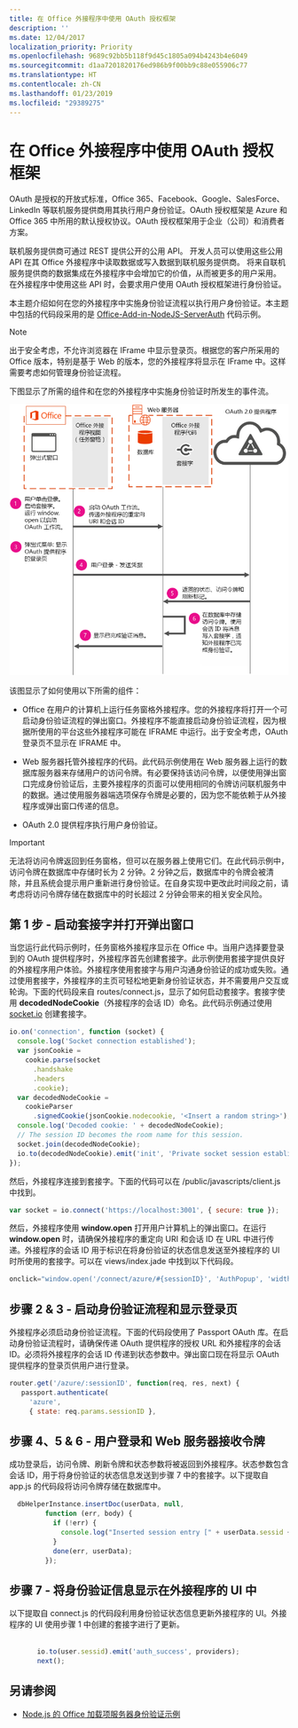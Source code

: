 ```yaml
---
title: 在 Office 外接程序中使用 OAuth 授权框架
description: ''
ms.date: 12/04/2017
localization_priority: Priority
ms.openlocfilehash: 9689c92bb5b118f9d45c1805a094b4243b4e6049
ms.sourcegitcommit: d1aa7201820176ed986b9f00bb9c88e055906c77
ms.translationtype: HT
ms.contentlocale: zh-CN
ms.lasthandoff: 01/23/2019
ms.locfileid: "29389275"
---
```

# <a name="use-the-oauth-authorization-framework-in-an-office-add-in"></a>在 Office 外接程序中使用 OAuth 授权框架

OAuth 是授权的开放式标准，Office 365、Facebook、Google、SalesForce、LinkedIn 等联机服务提供商用其执行用户身份验证。OAuth 授权框架是 Azure 和 Office 365 中所用的默认授权协议。OAuth 授权框架用于企业（公司）和消费者方案。

联机服务提供商可通过 REST 提供公开的公用 API。 开发人员可以使用这些公用 API 在其 Office 外接程序中读取数据或写入数据到联机服务提供商。 将来自联机服务提供商的数据集成在外接程序中会增加它的价值，从而被更多的用户采用。 在外接程序中使用这些 API 时，会要求用户使用 OAuth 授权框架进行身份验证。

本主题介绍如何在您的外接程序中实施身份验证流程以执行用户身份验证。本主题中包括的代码段采用的是 [Office-Add-in-NodeJS-ServerAuth](https://github.com/OfficeDev/Office-Add-in-NodeJS-ServerAuth) 代码示例。

> [!NOTE]
> 出于安全考虑，不允许浏览器在 IFrame 中显示登录页。根据您的客户所采用的 Office 版本，特别是基于 Web 的版本，您的外接程序将显示在 IFrame 中。这样需要考虑如何管理身份验证流程。  

下图显示了所需的组件和在您的外接程序中实施身份验证时所发生的事件流。

![在 Office 外接程序中执行 OAuth 身份验证](../images/oauth-in-office-add-in.png)

该图显示了如何使用以下所需的组件：


- Office 在用户的计算机上运行任务窗格外接程序。您的外接程序将打开一个可启动身份验证流程的弹出窗口。外接程序不能直接启动身份验证流程，因为根据所使用的平台这些外接程序可能在 IFRAME 中运行。出于安全考虑，OAuth 登录页不显示在 IFRAME 中。 
    
- Web 服务器托管外接程序的代码。此代码示例使用在 Web 服务器上运行的数据库服务器来存储用户的访问令牌。有必要保持该访问令牌，以便使用弹出窗口完成身份验证后，主要外接程序的页面可以使用相同的令牌访问联机服务中的数据。通过使用服务器端选项保存令牌是必要的，因为您不能依赖于从外接程序或弹出窗口传递的信息。
    
- OAuth 2.0 提供程序执行用户身份验证。
    

    
> [!IMPORTANT]
> 无法将访问令牌返回到任务窗格，但可以在服务器上使用它们。在此代码示例中，访问令牌在数据库中存储时长为 2 分钟。2 分钟之后，数据库中的令牌会被清除，并且系统会提示用户重新进行身份验证。在自身实现中更改此时间段之前，请考虑将访问令牌存储在数据库中的时长超过 2 分钟会带来的相关安全风险。


## <a name="step-1---start-socket-and-open-a-pop-up-window"></a>第 1 步 - 启动套接字并打开弹出窗口

当您运行此代码示例时，任务窗格外接程序显示在 Office 中。当用户选择要登录到的 OAuth 提供程序时，外接程序首先创建套接字。此示例使用套接字提供良好的外接程序用户体验。外接程序使用套接字与用户沟通身份验证的成功或失败。通过使用套接字，外接程序的主页可轻松地更新身份验证状态，并不需要用户交互或轮询。下面的代码段来自 routes/connect.js，显示了如何启动套接字。套接字使用 **decodedNodeCookie**（外接程序的会话 ID）命名。此代码示例通过使用 [socket.io](https://socket.io/) 创建套接字。


```js
io.on('connection', function (socket) {
  console.log('Socket connection established');
  var jsonCookie =
    cookie.parse(socket
      .handshake
      .headers
      .cookie);
  var decodedNodeCookie =
    cookieParser
      .signedCookie(jsonCookie.nodecookie, '<Insert a random string>');
  console.log('Decoded cookie: ' + decodedNodeCookie);
  // The session ID becomes the room name for this session.
  socket.join(decodedNodeCookie);
  io.to(decodedNodeCookie).emit('init', 'Private socket session established');
});

```

然后，外接程序连接到套接字。下面的代码可以在 /public/javascripts/client.js 中找到。




```js
var socket = io.connect('https://localhost:3001', { secure: true });
```

然后，外接程序使用 **window.open** 打开用户计算机上的弹出窗口。在运行 **window.open** 时，请确保外接程序的重定向 URI 和会话 ID 在 URL 中进行传递。外接程序的会话 ID 用于标识在将身份验证的状态信息发送至外接程序的 UI 时所使用的套接字。可以在 views/index.jade 中找到以下代码段。




```js
onclick="window.open('/connect/azure/#{sessionID}', 'AuthPopup', 'width=500,height=500,centerscreen=1,menubar=0,toolbar=0,location=0,personalbar=0,status=0,titlebar=0,dialog=1')")
```


## <a name="steps-2-amp-3---start-the-authentication-flow-and-show-the-sign-in-page"></a>步骤 2 &amp; 3 - 启动身份验证流程和显示登录页

外接程序必须启动身份验证流程。下面的代码段使用了 Passport OAuth 库。在启动身份验证流程时，请确保传递 OAuth 提供程序的授权 URL 和外接程序的会话 ID。必须将外接程序的会话 ID 传递到状态参数中。弹出窗口现在将显示 OAuth 提供程序的登录页供用户进行登录。


```js
router.get('/azure/:sessionID', function(req, res, next) { 
   passport.authenticate( 
     'azure',  
     { state: req.params.sessionID }, 

```


## <a name="steps-4-5-amp-6---user-signs-in-and-web-server-receives-tokens"></a>步骤 4、5 &amp; 6 - 用户登录和 Web 服务器接收令牌

 成功登录后，访问令牌、刷新令牌和状态参数将被返回到外接程序。状态参数包含会话 ID，用于将身份验证的状态信息发送到步骤 7 中的套接字。以下提取自 app.js 的代码段将访问令牌存储在数据库中。


```js
  dbHelperInstance.insertDoc(userData, null, 
         function (err, body) { 
           if (!err) { 
             console.log("Inserted session entry [" + userData.sessid + "] id: " + body.id); 
           } 
           done(err, userData); 
         }); 

```


## <a name="step-7---show-authentication-information-in-the-add-ins-ui"></a>步骤 7 - 将身份验证信息显示在外接程序的 UI 中

以下提取自 connect.js 的代码段利用身份验证状态信息更新外接程序的 UI。外接程序的 UI 使用步骤 1 中创建的套接字进行了更新。


```js
  
       io.to(user.sessid).emit('auth_success', providers); 
       next(); 

```


## <a name="see-also"></a>另请参阅

- [Node.js 的 Office 加载项服务器身份验证示例](https://github.com/OfficeDev/Office-Add-in-Nodejs-ServerAuth/blob/master/README.md)
    
